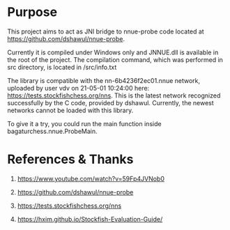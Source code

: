 # Purpose

This project aims to act as JNI bridge to nnue-probe code located at https://github.com/dshawul/nnue-probe.

Currently it is compiled under Windows only and JNNUE.dll is available in the root of the project.
The compilation command, which was performed in src directory, is located in /src/info.txt

The library is compatible with the nn-6b4236f2ec01.nnue network, uploaded by user vdv on 21-05-01 10:24:00 here: https://tests.stockfishchess.org/nns.
This is the latest network recognized successfully by the C code, provided by dshawul.
Currently, the newest networks cannot be loaded with this library.

To give it a try, you could run the main function inside bagaturchess.nnue.ProbeMain.

# References & Thanks

1. https://www.youtube.com/watch?v=59Fp4JVNob0

2. https://github.com/dshawul/nnue-probe

3. https://tests.stockfishchess.org/nns

4. https://hxim.github.io/Stockfish-Evaluation-Guide/




